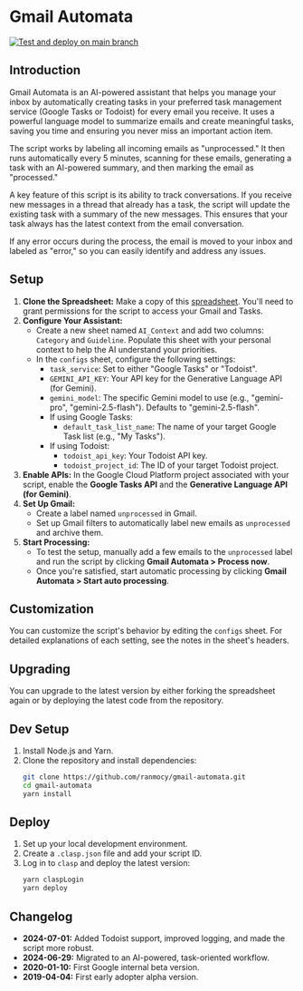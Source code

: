 # Gmail Automata

[![Test and deploy on main branch](https://github.com/LeeroyDing/gmail-aitomata/actions/workflows/main.yml/badge.svg)](https://github.com/LeeroyDing/gmail-aitomata/actions/workflows/main.yml)

## Introduction

Gmail Automata is an AI-powered assistant that helps you manage your inbox by automatically creating tasks in your preferred task management service (Google Tasks or Todoist) for every email you receive. It uses a powerful language model to summarize emails and create meaningful tasks, saving you time and ensuring you never miss an important action item.

The script works by labeling all incoming emails as "unprocessed." It then runs automatically every 5 minutes, scanning for these emails, generating a task with an AI-powered summary, and then marking the email as "processed."

A key feature of this script is its ability to track conversations. If you receive new messages in a thread that already has a task, the script will update the existing task with a summary of the new messages. This ensures that your task always has the latest context from the email conversation.

If any error occurs during the process, the email is moved to your inbox and labeled as "error," so you can easily identify and address any issues.

## Setup

1.  **Clone the Spreadsheet:** Make a copy of this [spreadsheet](https://docs.google.com/spreadsheets/d/1zC1ETBSEC5O3ihQgGvbSF3nbYuRrH66AxNEGwKs84k8/edit?gid=1898431028#gid=1898431028). You'll need to grant permissions for the script to access your Gmail and Tasks.
2.  **Configure Your Assistant:**
    *   Create a new sheet named `AI_Context` and add two columns: `Category` and `Guideline`. Populate this sheet with your personal context to help the AI understand your priorities.
    *   In the `configs` sheet, configure the following settings:
        *   `task_service`: Set to either "Google Tasks" or "Todoist".
        *   `GEMINI_API_KEY`: Your API key for the Generative Language API (for Gemini).
        *   `gemini_model`: The specific Gemini model to use (e.g., "gemini-pro", "gemini-2.5-flash"). Defaults to "gemini-2.5-flash".
        *   If using Google Tasks:
            *   `default_task_list_name`: The name of your target Google Task list (e.g., "My Tasks").
        *   If using Todoist:
            *   `todoist_api_key`: Your Todoist API key.
            *   `todoist_project_id`: The ID of your target Todoist project.
3.  **Enable APIs:** In the Google Cloud Platform project associated with your script, enable the **Google Tasks API** and the **Generative Language API (for Gemini)**.
4.  **Set Up Gmail:**
    *   Create a label named `unprocessed` in Gmail.
    *   Set up Gmail filters to automatically label new emails as `unprocessed` and archive them.
5.  **Start Processing:**
    *   To test the setup, manually add a few emails to the `unprocessed` label and run the script by clicking **Gmail Automata > Process now**.
    *   Once you're satisfied, start automatic processing by clicking **Gmail Automata > Start auto processing**.

## Customization

You can customize the script's behavior by editing the `configs` sheet. For detailed explanations of each setting, see the notes in the sheet's headers.

## Upgrading

You can upgrade to the latest version by either forking the spreadsheet again or by deploying the latest code from the repository.

## Dev Setup

1.  Install Node.js and Yarn.
2.  Clone the repository and install dependencies:
    ```bash
    git clone https://github.com/ranmocy/gmail-automata.git
    cd gmail-automata
    yarn install
    ```

## Deploy

1.  Set up your local development environment.
2.  Create a `.clasp.json` file and add your script ID.
3.  Log in to `clasp` and deploy the latest version:
    ```bash
    yarn claspLogin
    yarn deploy
    ```

## Changelog

*   **2024-07-01:** Added Todoist support, improved logging, and made the script more robust.
*   **2024-06-29:** Migrated to an AI-powered, task-oriented workflow.
*   **2020-01-10:** First Google internal beta version.
*   **2019-04-04:** First early adopter alpha version.